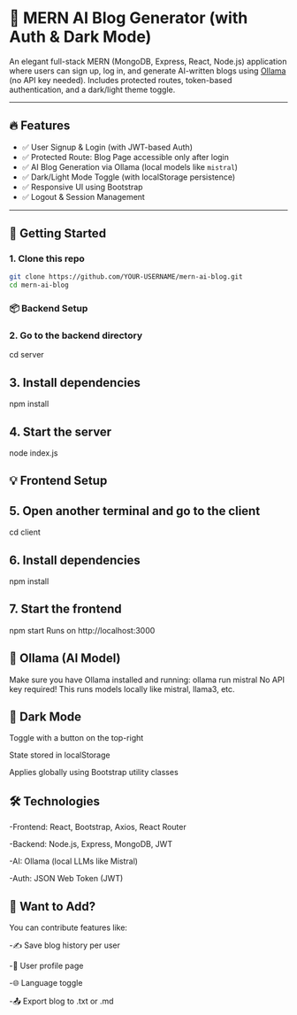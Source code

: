 # 🧠 MERN AI Blog Generator (with Auth & Dark Mode)

An elegant full-stack MERN (MongoDB, Express, React, Node.js) application where users can sign up, log in, and generate AI-written blogs using [Ollama](https://ollama.com/) (no API key needed). Includes protected routes, token-based authentication, and a dark/light theme toggle.

---

## 🔥 Features

- ✅ User Signup & Login (with JWT-based Auth)
- ✅ Protected Route: Blog Page accessible only after login
- ✅ AI Blog Generation via Ollama (local models like `mistral`)
- ✅ Dark/Light Mode Toggle (with localStorage persistence)
- ✅ Responsive UI using Bootstrap
- ✅ Logout & Session Management

---

## 🚀 Getting Started

### 1. Clone this repo
```bash
git clone https://github.com/YOUR-USERNAME/mern-ai-blog.git
cd mern-ai-blog
```
### 📦 Backend Setup
### 2. Go to the backend directory
cd server

## 3. Install dependencies
npm install

## 4. Start the server
node index.js

## 💡 Frontend Setup
## 5. Open another terminal and go to the client
cd client

## 6. Install dependencies
npm install

## 7. Start the frontend
npm start
Runs on http://localhost:3000

## 🤖 Ollama (AI Model)
Make sure you have Ollama installed and running:
ollama run mistral
No API key required! This runs models locally like mistral, llama3, etc.

## 🎨 Dark Mode
Toggle with a button on the top-right

State stored in localStorage

Applies globally using Bootstrap utility classes
## 🛠 Technologies
-Frontend: React, Bootstrap, Axios, React Router

-Backend: Node.js, Express, MongoDB, JWT

-AI: Ollama (local LLMs like Mistral)

-Auth: JSON Web Token (JWT)


## 💬 Want to Add?
You can contribute features like:

-✍️ Save blog history per user

-📃 User profile page

-🌐 Language toggle

-📤 Export blog to .txt or .md














